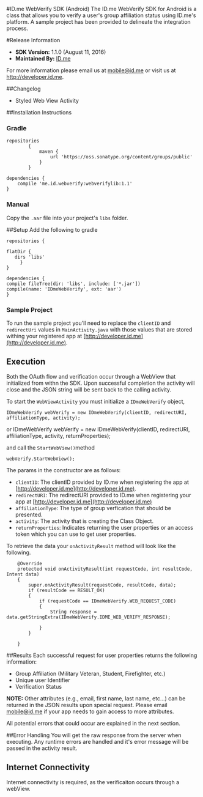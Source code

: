 #ID.me WebVerify SDK (Android)
The ID.me WebVerify SDK for Android is a class that allows you to verify a user's group affiliation status using ID.me's platform. A sample project has been provided to delineate the integration process.

#Release Information 
- **SDK Version:** 1.1.0 (August 11, 2016)
- **Maintained By:** [ID.me](http://github.com/IDme)

For more information please email us at mobile@id.me or visit us at http://developer.id.me.

##Changelog
- Styled Web View Activity


##Installation Instructions
### Gradle
```
repositories
        {
            maven {
                url 'https://oss.sonatype.org/content/groups/public'
            }
        }

dependencies {
    compile 'me.id.webverify:webverifylib:1.1'
}
```

### Manual
Copy the `.aar` file into your project's `libs` folder.

##Setup
Add the following to gradle 

```
repositories {

flatDir {
   dirs 'libs'
     }
}

dependencies {
compile fileTree(dir: 'libs', include: ['*.jar'])
compile(name: 'IDmeWebVerify', ext: 'aar')
}
```

### Sample Project
To run the sample project you'll need to replace the `clientID` and `redirectUri` values in `MainActivity.java` with those values that are stored withing your registered app at [http://developer.id.me](http://developer.id.me).

## Execution
Both the OAuth flow and verification occur through a WebView that initialized from withn the SDK. Upon successful completion the activity will close and the JSON string will be sent back to the calling activity.

To start the `WebViewActivity` you must initialize a `IDmeWebVerify` object,

    IDmeWebVerify webVerify = new IDmeWebVerify(clientID, redirectURI, affiliationType, activity);
or
    IDmeWebVerify webVerify = new IDmeWebVerify(clientID, redirectURI, affiliationType, activity, returnProperties);

and call the `StartWebView()`method

    webVerify.StartWebView();

The params in the constructor are as follows:

- `clientID`: The clientID provided by ID.me when registering the app at [http://developer.id.me](http://developer.id.me).
- `redirectURI`: The redirectURI provided to ID.me when registering your app at [http://developer.id.me](http://developer.id.me)
- `affiliationType`: The type of group verfication that should be presented.
- `activity`: The activity that is creating the Class Object.
- `returnProperties`: Indicates returning the user properties or an access token which you can use to get user properties.

To retrieve the data your `onActivityResult` method will look like the following.

```
    @Override
    protected void onActivityResult(int requestCode, int resultCode, Intent data)
    {
        super.onActivityResult(requestCode, resultCode, data);
        if (resultCode == RESULT_OK)
        {
            if (requestCode == IDmeWebVerify.WEB_REQUEST_CODE)
            {
                String response = data.getStringExtra(IDmeWebVerify.IDME_WEB_VERIFY_RESPONSE);

            }
        }

    }
```

##Results
Each successful request for user properties returns the following information:

- Group Affiliation (Military Veteran, Student, Firefighter, etc.)
- Unique user Identifier
- Verification Status

**NOTE:** Other attributes (e.g., email, first name, last name, etc…) can be returned in the JSON results upon special request. Please email [mobile@id.me](mobile@id.me) if your app needs to gain access to more attributes. 

All potential errors that could occur are explained in the next section.

##Error Handling
You will get the raw response from the server when executing. Any runtime errors are handled and it's error message will be passed in the activity result.

## Internet Connectivity
Internet connectivity is required, as the verificaiton occurs through a webView.
